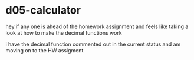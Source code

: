 # d05-calculator

hey if any one is ahead of the homework assignment and feels like taking a look at how to make the decimal functions work 

i have the decimal function commented out in the current status and am moving on to the HW assigment
